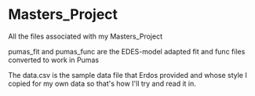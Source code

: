 # Masters_Project
All the files associated with my Masters_Project

pumas_fit and pumas_func are the EDES-model adapted fit and func files converted to work in Pumas

The data.csv is the sample data file that Erdos provided and whose style I copied for my own data so that's how I'll try and read it in. 
